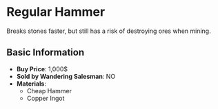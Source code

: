 # Regular Hammer

Breaks stones faster, but still has a risk of destroying ores when mining.

## Basic Information

- **Buy Price**: 1,000$
- **Sold by Wandering Salesman**: NO
- **Materials**:
  - Cheap Hammer
  - Copper Ingot